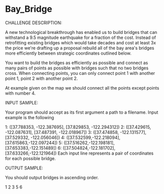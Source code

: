 # Bay_Bridge

CHALLENGE DESCRIPTION:

A new technological breakthrough has enabled us to build bridges that can withstand a 9.5 magnitude earthquake for a fraction of the cost. Instead of retrofitting existing bridges which would take decades and cost at least 3x the price we're drafting up a proposal rebuild all of the bay area's bridges more efficiently between strategic coordinates outlined below.

You want to build the bridges as efficiently as possible and connect as many pairs of points as possible with bridges such that no two bridges cross. When connecting points, you can only connect point 1 with another point 1, point 2 with another point 2.

At example given on the map we should connect all the points except points with number 4.

INPUT SAMPLE:

Your program should accept as its first argument a path to a filename. Input example is the following

1: ([37.788353, -122.387695], [37.829853, -122.294312]) 
2: ([37.429615, -122.087631], [37.487391, -122.018967]) 
3: ([37.474858, -122.131577], [37.529332, -122.056046]) 
4: ([37.532599,-122.218094], [37.615863,-122.097244]) 
5: ([37.516262,-122.198181], [37.653383,-122.151489]) 
6: ([37.504824,-122.181702], [37.633266,-122.121964])
Each input line represents a pair of coordinates for each possible bridge.

OUTPUT SAMPLE:

You should output bridges in ascending order.

1 2 3 5 6
